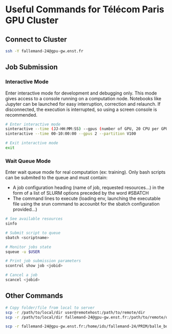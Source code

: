 # Useful Commands for Télécom Paris GPU Cluster

## Connect to Cluster
```bash
ssh -Y fallemand-24@gpu-gw.enst.fr
```

## Job Submission

### Interactive Mode
Enter interactive mode for development and debugging only. This mode gives access to a console running on a computation node. Notebooks like Jupyter can be launched for easy interruption, correction and relaunch. If disconnected, the execution is interrupted, so using a screen console is recommended.
```bash
# Enter interactive mode
sinteractive --time (JJ-HH:MM:SS) --gpus (number of GPU, 20 CPU per GPU) --partition (A100 | V100 | P100 | A40 | mm)
sinteractive --time 00-10:00:00 --gpus 2 --partition V100

# Exit interactive mode
exit
```

### Wait Queue Mode
Enter wait queue mode for real computation (ex: training). Only bash scripts can be submited to the queue and must contain:
- A job configuration heading (name of job, requested resources...) in the form of a list of SLURM options preceded by the word #SBATCH
- The command lines to execute (loading env, launching the executable file using the srun command to accounbt for the sbatch configuration provided...)
```bash
# See available resources
sinfo

# Submit script to queue
sbatch <scriptname>

# Monitor jobs state
squeue -u $USER

# Print job submission parameters
scontrol show job <jobid>

# Cancel a job
scancel <jobid>
```

## Other Commands
```bash
# Copy folder/file from local to server
scp -r /path/to/local/dir user@remotehost:/path/to/remote/dir
scp -r /path/to/local/dir fallemand-24@gpu-gw.enst.fr:/path/to/remote/dir

scp -r fallemand-24@gpu-gw.enst.fr:/home/ids/fallemand-24/PRIM/balle_bdpsnr/test_res/20250126_174547 /home/fabien/TSP/3A/PRIM/balle_bdpsnr/test_res/20250126_174547
```